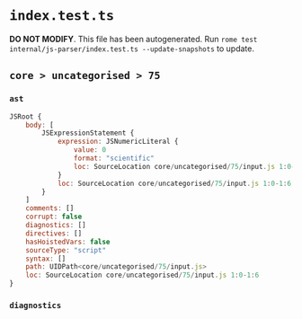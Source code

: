 # `index.test.ts`

**DO NOT MODIFY**. This file has been autogenerated. Run `rome test internal/js-parser/index.test.ts --update-snapshots` to update.

## `core > uncategorised > 75`

### `ast`

```javascript
JSRoot {
	body: [
		JSExpressionStatement {
			expression: JSNumericLiteral {
				value: 0
				format: "scientific"
				loc: SourceLocation core/uncategorised/75/input.js 1:0-1:6
			}
			loc: SourceLocation core/uncategorised/75/input.js 1:0-1:6
		}
	]
	comments: []
	corrupt: false
	diagnostics: []
	directives: []
	hasHoistedVars: false
	sourceType: "script"
	syntax: []
	path: UIDPath<core/uncategorised/75/input.js>
	loc: SourceLocation core/uncategorised/75/input.js 1:0-1:6
}
```

### `diagnostics`

```

```
